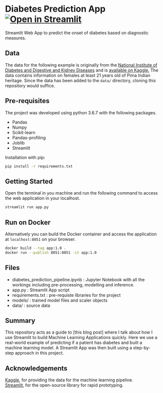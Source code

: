 # Diabetes Prediction App [![Open in Streamlit](https://static.streamlit.io/badges/streamlit_badge_black_white.svg)](https://share.streamlit.io/arunnthevapalan/diabetes-prediction-app/app.py)
Streamlit Web App to predict the onset of diabetes based on diagnostic measures. 

## Data

The data for the following example is originally from the [National Institute of Diabetes and Digestive and Kidney Diseases](https://www.niddk.nih.gov/) and is [available on Kaggle.](https://www.kaggle.com/uciml/pima-indians-diabetes-database) The data contains information on females at least 21 years old of Pima Indian heritage.
Since the data has been added to the `data/` directory, cloning this repository would suffice.
## Pre-requisites

The project was developed using python 3.6.7 with the following packages.
- Pandas
- Numpy
- Scikit-learn
- Pandas-profiling
- Joblib
- Streamlit

Installation with pip:

```bash
pip install -r requirements.txt
```

## Getting Started
Open the terminal in you machine and run the following command to access the web application in your localhost.
```bash
streamlit run app.py
```

## Run on Docker
Alternatively you can build the Docker container and access the application at `localhost:8051` on your browser.
```bash
docker build --tag app:1.0 .
docker run --publish 8051:8051 -it app:1.0
```
## Files
- diabetes_prediction_pipeline.ipynb : Jupyter Notebook with all the workings including pre-processing, modelling and inference.
- app.py : Streamlit App script
- requirements.txt : pre-requiste libraries for the project
- models/ : trained model files and scaler objects
- data/ : source data

## Summary
This repository acts as a guide to [this blog post] where I talk about how I use Streamlit to build Machine Learning Applications quickly. Here we use a real-world example of predicting if a patient has diabetes and built a machine learning model. A Streamlit App was then built using a step-by-step approach in this project.

## Acknowledgements

[Kaggle](https://kaggle.com/), for providing the data for the machine learning pipeline.  
[Streamlit](https://www.streamlit.io/), for the open-source library for rapid prototyping.



